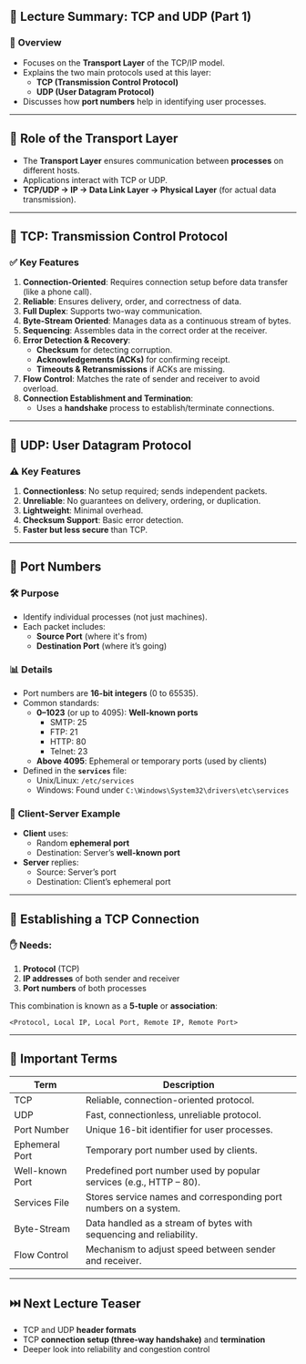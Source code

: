 ## 🧠 **Lecture Summary: TCP and UDP (Part 1)**

### 🔹 **Overview**

- Focuses on the **Transport Layer** of the TCP/IP model.
- Explains the two main protocols used at this layer:
    - **TCP (Transmission Control Protocol)**
    - **UDP (User Datagram Protocol)**
- Discusses how **port numbers** help in identifying user processes.

---

## 🔄 **Role of the Transport Layer**

- The **Transport Layer** ensures communication between **processes** on different hosts.
- Applications interact with TCP or UDP.
- **TCP/UDP → IP → Data Link Layer → Physical Layer** (for actual data transmission).

---

## 🔹 **TCP: Transmission Control Protocol**

### ✅ **Key Features**

1. **Connection-Oriented**: Requires connection setup before data transfer (like a phone call).
2. **Reliable**: Ensures delivery, order, and correctness of data.
3. **Full Duplex**: Supports two-way communication.
4. **Byte-Stream Oriented**: Manages data as a continuous stream of bytes.
5. **Sequencing**: Assembles data in the correct order at the receiver.
6. **Error Detection & Recovery**:
    - **Checksum** for detecting corruption.
    - **Acknowledgements (ACKs)** for confirming receipt.
    - **Timeouts & Retransmissions** if ACKs are missing.
7. **Flow Control**: Matches the rate of sender and receiver to avoid overload.
8. **Connection Establishment and Termination**:
    - Uses a **handshake** process to establish/terminate connections.

---

## 🔹 **UDP: User Datagram Protocol**

### ⚠️ **Key Features**

1. **Connectionless**: No setup required; sends independent packets.
2. **Unreliable**: No guarantees on delivery, ordering, or duplication.
3. **Lightweight**: Minimal overhead.
4. **Checksum Support**: Basic error detection.
5. **Faster but less secure** than TCP.

---

## 🔹 **Port Numbers**

### 🛠️ **Purpose**

- Identify individual processes (not just machines).
- Each packet includes:
    - **Source Port** (where it's from)
    - **Destination Port** (where it’s going)

### 📊 **Details**

- Port numbers are **16-bit integers** (0 to 65535).
- Common standards:
    - **0–1023** (or up to 4095): **Well-known ports**
        - SMTP: 25
        - FTP: 21
        - HTTP: 80
        - Telnet: 23
    - **Above 4095**: Ephemeral or temporary ports (used by clients)
- Defined in the **`services`** file:
    - Unix/Linux: `/etc/services`
    - Windows: Found under `C:\Windows\System32\drivers\etc\services`

### 🔁 **Client-Server Example**

- **Client** uses:
    - Random **ephemeral port**
    - Destination: Server’s **well-known port**
- **Server** replies:
    - Source: Server’s port
    - Destination: Client’s ephemeral port

---

## 🔹 **Establishing a TCP Connection**

### ✋ **Needs:**

1. **Protocol** (TCP)
2. **IP addresses** of both sender and receiver
3. **Port numbers** of both processes

This combination is known as a **5-tuple** or **association**:

```
<Protocol, Local IP, Local Port, Remote IP, Remote Port>
```

---

## 📌 **Important Terms**

|Term|Description|
|---|---|
|TCP|Reliable, connection-oriented protocol.|
|UDP|Fast, connectionless, unreliable protocol.|
|Port Number|Unique 16-bit identifier for user processes.|
|Ephemeral Port|Temporary port number used by clients.|
|Well-known Port|Predefined port number used by popular services (e.g., HTTP – 80).|
|Services File|Stores service names and corresponding port numbers on a system.|
|Byte-Stream|Data handled as a stream of bytes with sequencing and reliability.|
|Flow Control|Mechanism to adjust speed between sender and receiver.|

---

## ⏭️ **Next Lecture Teaser**

- TCP and UDP **header formats**
- TCP **connection setup (three-way handshake)** and **termination**
- Deeper look into reliability and congestion control